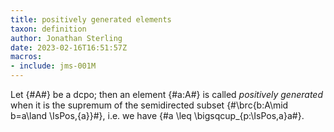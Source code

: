 ```yaml
---
title: positively generated elements
taxon: definition
author: Jonathan Sterling
date: 2023-02-16T16:51:57Z
macros: 
- include: jms-001M
---
```


Let {#A#} be a dcpo; then an element {#a:A#} is called *positively generated* when it is the supremum of the semidirected subset {#\brc{b:A\mid b=a\land \IsPos\,{a}}#}, i.e. we have {#a \leq \bigsqcup_{p:\IsPos\,a}a#}.
